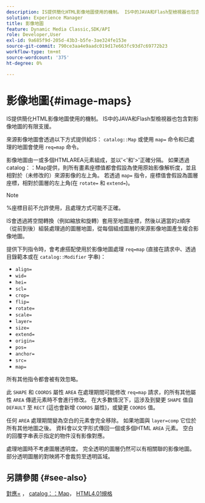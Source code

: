 ```yaml
---
description: IS提供簡化HTML影像地圖使用的機制。 IS中的JAVA和Flash型檢視器也包含對影像地圖的有限支援。
solution: Experience Manager
title: 影像地圖
feature: Dynamic Media Classic,SDK/API
role: Developer,User
exl-id: 9a685f9d-205d-43b3-b5fe-3ae324fe153e
source-git-commit: 790ce3aa4e9aadc019d17e663fc93d7c69772b23
workflow-type: tm+mt
source-wordcount: '375'
ht-degree: 0%

---
```


# 影像地圖{#image-maps}

IS提供簡化HTML影像地圖使用的機制。 IS中的JAVA和Flash型檢視器也包含對影像地圖的有限支援。

來源影像地圖會透過以下方式提供給IS： `catalog::Map` 或使用 `map=` 命令和已處理的地圖會使用 `req=map` 命令。

影像地圖由一或多個HTMLAREA元素組成，並以&#39;&lt;&#39;和&#39;>&#39;正確分隔。 如果透過catalog：：Map提供，則所有畫素座標值都會假設為使用原始影像解析度，並且相對於（未修改的）來源影像的左上角。 若透過 `map=` 指令，座標值會假設為圖層座標，相對於圖層的左上角(在 `rotate=` 和 `extend=`)。

>[!NOTE]
>
>%座標目前不允許使用，且處理方式可能不正確。

IS會透過將空間轉換（例如縮放和旋轉）套用至地圖座標，然後以適當的z順序（從前到後）組裝處理過的圖層地圖，從每個組成圖層的來源影像地圖產生複合影像地圖。

提供下列指令時，會考慮搭配使用於影像地圖處理 `req=map` (直接在請求中、透過目錄範本或在 `catalog::Modifier` 字串)：

* `align=`
* `wid=`
* `hei=`
* `scl=`
* `crop=`
* `flip=`
* `rotate=`
* `scale=`
* `layer=`
* `size=`
* `extend=`
* `origin=`
* `pos=`
* `anchor=`
* `src=`
* `map=`

所有其他指令都會被有效忽略。

此 `SHAPE` 和 `COORDS` 屬性 `AREA` 在處理期間可能修改 `req=map` 請求，的所有其他屬性 `AREA` 傳遞元素時不會進行修改。 在大多數情況下，這涉及到變更 `SHAPE` 值自 `DEFAULT` 至 `RECT` (這也會新增 `COORDS` 屬性)，或變更 `COORDS` 值。

任何 `AREA` 處理期間變為空白的元素會完全移除。 如果地圖與 `layer=comp` 它位於所有其他地圖之後。 資料會以文字形式傳回一個或多個HTML `AREA` 元素。 空白的回覆字串表示指定的物件沒有影像對應。

處理地圖時不考慮圖層透明度。 完全透明的圖層仍然可以有相關聯的影像地圖。 部分透明圖層的對映將不會裁剪至透明區域。

## 另請參閱 {#see-also}

[對應=](../../../../../is-api/http-ref/image-serving-api-ref/c-http-protocol-reference/c-command-reference/r-map.md#reference-8f96545f196b4b7caa616e15c2363f06) ， [catalog：：Map](/help/aem-is-ir-api/is-api/image-catalog/image-serving-api-ref/c-image-catalog-reference/c-image-svg-data-reference/c-image-data-reference/r-map-cat.md)， [HTML4.01規格](https://www.w3.org/TR/html401/)
